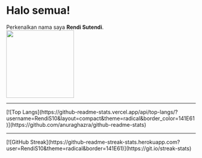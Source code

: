 # Halo semua! 
 
Perkenalkan nama saya **Rendi Sutendi**.<br>
<img height="180em" src="https://github-readme-stats-eight-theta.vercel.app/api?username=RendiS10&show_icons=true&theme=radical&border=141E61&include_all_commits=true&count_private=true"/>
<br/>
<hr>
[![Top Langs](https://github-readme-stats.vercel.app/api/top-langs/?username=RendiS10&layout=compact&theme=radical&border_color=141E61)](https://github.com/anuraghazra/github-readme-stats)
<br/>
<hr>
[![GitHub Streak](https://github-readme-streak-stats.herokuapp.com?user=RendiS10&theme=radical&border=141E61)](https://git.io/streak-stats)

  
